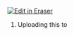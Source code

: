 <p><a target="_blank" href="https://app.eraser.io/workspace/RwttpsVJGTXee4e4VDhx" id="edit-in-eraser-github-link"><img alt="Edit in Eraser" src="https://firebasestorage.googleapis.com/v0/b/second-petal-295822.appspot.com/o/images%2Fgithub%2FOpen%20in%20Eraser.svg?alt=media&amp;token=968381c8-a7e7-472a-8ed6-4a6626da5501"></a></p>

1. Uploading this to 




<!--- Eraser file: https://app.eraser.io/workspace/RwttpsVJGTXee4e4VDhx --->